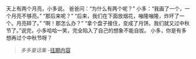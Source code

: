 天上有两个月亮，小多说。
爸爸问：“为什么有两个呢？”
小多：“我画了一个，一个月亮不够亮。”
“那后来呢？”
“后来，我们在下面放烟花，嘣隆嘣隆，炸坏了一个。月亮碎了。”
“啊！那怎么办？”
“拿个盘子接住，变成了月饼。我们就又过中秋节了。”说完，小多哈哈一笑，完全陷入了自己的想象不能自拔。
小多，你是有多想再过个中秋节呀？

>*多多童话集* -[往期内容](http://www.jianshu.com/notebooks/6723693/latest)
